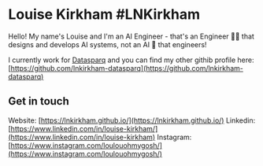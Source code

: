 # Louise Kirkham #LNKirkham
  Hello! My name's Louise and I'm an AI Engineer - that's an Engineer 👷‍♀️ that designs and develops AI systems, not an AI 🤖 that engineers!
  
I currently work for [Datasparq](https://www.datasparq.ai/)  and you can find my other githib profile here: [https://github.com/lnkirkham-datasparq](https://github.com/lnkirkham-datasparq) 



## Get in touch
Website: [https://lnkirkham.github.io/](https://lnkirkham.github.io/)
Linkedin: [https://www.linkedin.com/in/louise-kirkham/](https://www.linkedin.com/in/louise-kirkham)
Instagram: [https://www.instagram.com/loulouohmygosh/](https://www.instagram.com/loulouohmygosh/)



